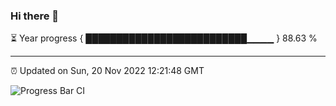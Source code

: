 ### Hi there 👋

⏳ Year progress { ██████████████████████████▁▁▁▁ } 88.63 %

---

⏰ Updated on Sun, 20 Nov 2022 12:21:48 GMT

![Progress Bar CI](https://github.com/liununu/liununu/workflows/Progress%20Bar%20CI/badge.svg)
